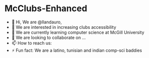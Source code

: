 # McClubs-Enhanced

- 👋 Hi, We are @llandauro, 
- 👀 We are interested in increasing clubs accessibility
- 🌱 We are currently learning computer science at McGill University
- 💞️ We are looking to collaborate on ...
- 📫 How to reach us: 
- ⚡ Fun fact: We are a latino, tunisian and indian comp-sci baddies

